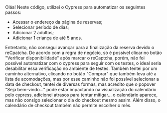 Oláa! 
Neste código, utilizei o Cypress para automatizar os seguintes passos:
- Acessar o endereço da página de reservas;
- Selecionar período de dias;
- Adicionar 2 adultos;
- Adicionar 1 criança de até 5 anos.
  
Entretanto, não consegui avançar para a finalização da reserva devido o reCpatcha. De acordo com a regra de negócio, só é possível clicar no botão "Verificar disponibilidade" após
marcar o reCaptcha, porém, não foi possível automatizar com o cypress para seguir com os testes, o ideal seria desabilitar essa verificação no ambiente de testes.
Também tentei por um caminho alternativo, clicando no botão "Comprar" que também leva até a lista de acomodações, mas por esse caminho não foi possível selecionar a data de checkout,
tentei de diversas formas, mas acredito que o popover "Seja bem-vindo..." pode estar impactando na visualização do calendário pelo cypress, adicionei atrasos para tentar mitigar... o
calendário aparece, mas não consigo selecionar o dia do checkout mesmo assim. Além disso, o calendário de checkout também não permite escolher o mês.
